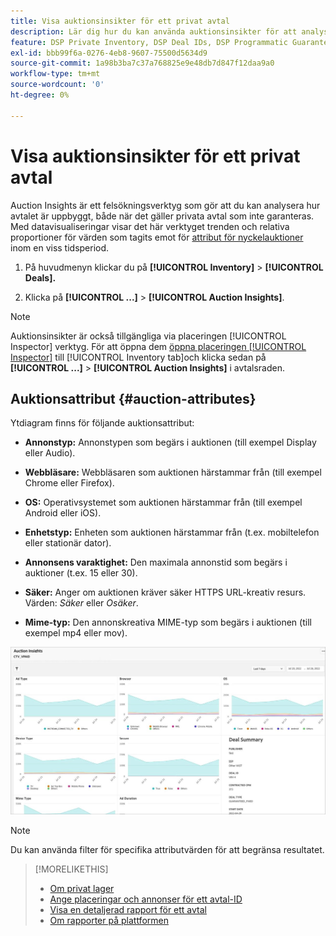 ```yaml
---
title: Visa auktionsinsikter för ett privat avtal
description: Lär dig hur du kan använda auktionsinsikter för att analysera den privata erbjudandets sammansättning.
feature: DSP Private Inventory, DSP Deal IDs, DSP Programmatic Guaranteed Deals
exl-id: bbb99f6a-0276-4eb8-9607-75500d5634d9
source-git-commit: 1a98b3ba7c37a768825e9e48db7d847f12daa9a0
workflow-type: tm+mt
source-wordcount: '0'
ht-degree: 0%

---
```


# Visa auktionsinsikter för ett privat avtal

Auction Insights är ett felsökningsverktyg som gör att du kan analysera hur avtalet är uppbyggt, både när det gäller privata avtal som inte garanteras. Med datavisualiseringar visar det här verktyget trenden och relativa proportioner för värden som tagits emot för [attribut för nyckelauktioner](#auction-attributes) inom en viss tidsperiod.

1. På huvudmenyn klickar du på **[!UICONTROL Inventory]** > **[!UICONTROL Deals].**

1. Klicka på  **[!UICONTROL ...]** > **[!UICONTROL Auction Insights]**.

>[!NOTE]
>
>Auktionsinsikter är också tillgängliga via placeringen [!UICONTROL Inspector] verktyg. För att öppna dem [öppna placeringen [!UICONTROL Inspector]](/help/dsp/campaign-management/reports/placement-details-view.md) till [!UICONTROL Inventory tab]och klicka sedan på **[!UICONTROL ...]** > **[!UICONTROL Auction Insights]** i avtalsraden.

## Auktionsattribut {#auction-attributes}

Ytdiagram finns för följande auktionsattribut:

* **Annonstyp:** Annonstypen som begärs i auktionen (till exempel Display eller Audio).

* **Webbläsare:** Webbläsaren som auktionen härstammar från (till exempel Chrome eller Firefox).

* **OS:** Operativsystemet som auktionen härstammar från (till exempel Android eller iOS).

* **Enhetstyp:** Enheten som auktionen härstammar från (t.ex. mobiltelefon eller stationär dator).

* **Annonsens varaktighet:** Den maximala annonstid som begärs i auktioner (t.ex. 15 eller 30).

* **Säker:** Anger om auktionen kräver säker HTTPS URL-kreativ resurs. Värden: <i>Säker</i> eller <i>Osäker</i>.

* **Mime-typ:** Den annonskreativa MIME-typ som begärs i auktionen (till exempel mp4 eller mov).

![auktionsinsikter](/help/dsp/assets/auction-insights.png)

>[!NOTE]
>
>Du kan använda filter för specifika attributvärden för att begränsa resultatet.

>[!MORELIKETHIS]
>
>* [Om privat lager](private-inventory-about.md)
>* [Ange placeringar och annonser för ett avtal-ID](deal-id-attach-placements.md)
>* [Visa en detaljerad rapport för ett avtal](deal-view-report.md)
>* [Om rapporter på plattformen](/help/dsp/campaign-management/reports/campaign-reports-about.md)

